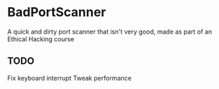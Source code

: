 # BadPortScanner
A quick and dirty port scanner that isn't very good, made as part of an Ethical Hacking course

## TODO
Fix keyboard interrupt
Tweak performance
